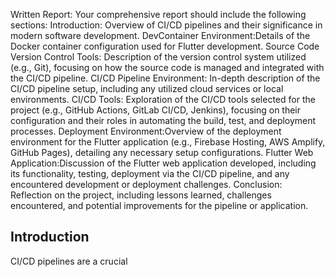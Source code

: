 Written Report: Your comprehensive report should include the following sections:
Introduction: Overview of CI/CD pipelines and their significance in modern software development.
DevContainer Environment:Details of the Docker container configuration used for Flutter development.
Source Code Version Control Tools: Description of the version control system utilized (e.g., Git), focusing on how the source code is managed and integrated with the CI/CD pipeline.
CI/CD Pipeline Environment: In-depth description of the CI/CD pipeline setup, including any utilized cloud services or local environments.
CI/CD Tools: Exploration of the CI/CD tools selected for the project (e.g., GitHub Actions, GitLab CI/CD, Jenkins), focusing on their configuration and their roles in automating the build, test, and deployment processes.
Deployment Environment:Overview of the deployment environment for the Flutter application (e.g., Firebase Hosting, AWS Amplify, GitHub Pages), detailing any necessary setup configurations.
Flutter Web Application:Discussion of the Flutter web application developed, including its functionality, testing, deployment via the CI/CD pipeline, and any encountered development or deployment challenges.
Conclusion: Reflection on the project, including lessons learned, challenges encountered, and potential improvements for the pipeline or application.

## Introduction
CI/CD pipelines are a crucial
